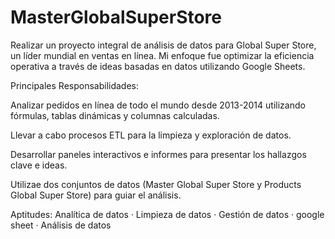 # MasterGlobalSuperStore
Realizar un proyecto integral de análisis de datos para Global Super Store, un líder mundial en ventas en línea. Mi enfoque fue optimizar la eficiencia operativa a través de ideas basadas en datos utilizando Google Sheets. 

Principales Responsabilidades:

Analizar pedidos en línea de todo el mundo desde 2013-2014 utilizando fórmulas, tablas dinámicas y columnas calculadas. 

Llevar a cabo procesos ETL para la limpieza y exploración de datos. 

Desarrollar paneles interactivos e informes para presentar los hallazgos clave e ideas. 

Utilizae dos conjuntos de datos (Master Global Super Store y Products Global Super Store) para guiar el análisis.

Aptitudes: Analítica de datos · Limpieza de datos · Gestión de datos · google sheet · Análisis de datos
